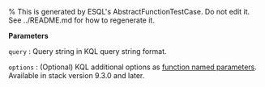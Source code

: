 % This is generated by ESQL's AbstractFunctionTestCase. Do not edit it. See ../README.md for how to regenerate it.

**Parameters**

`query`
:   Query string in KQL query string format.

`options`
:   (Optional) KQL additional options as [function named parameters](/reference/query-languages/esql/esql-syntax.md#esql-function-named-params). Available in stack version 9.3.0 and later.

